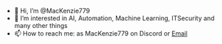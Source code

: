 - 👋 Hi, I’m @MacKenzie779
- 👀 I’m interested in AI, Automation, Machine Learning, ITSecurity and many other things
- 📫 How to reach me: as MacKenzie779 on Discord or [Email](mailto:MacKenzie779@proton.me)
